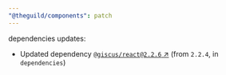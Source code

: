 ```yaml
---
"@theguild/components": patch
---
```

dependencies updates:
  - Updated dependency [`@giscus/react@2.2.6` ↗︎](https://www.npmjs.com/package/@giscus/react/v/2.2.6) (from `2.2.4`, in `dependencies`)
